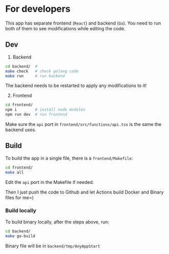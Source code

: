 # For developers

This app has separate frontend (`React`) and backend (`Go`). You need to run both of them to see modifications while editing the code.

## Dev

1. Backend
```sh
cd backend/  #
make check   # check golang code
make run     # run backend
```
The backend needs to be restarted to apply any modifications to it!

2. Frontend
```sh
cd frontend/
npm i        # install node modules
npm run dev  # run frontend
```
Make sure the `api` port in `frontend/src/functions/api.tsx` is the same the backend uses.

## Build
To build the app in a single file, there is a `frontend/Makefile`:
```sh
cd frontend/
make all
```
Edit the `api` port in the Makefile if needed.   

Then I just push the code to Github and let Actions build Docker and Binary files for me=)

### Build locally
To build binary locally, after the steps above, run:

```sh
cd backend/
make go-build
```
Binary file will be in `backend/tmp/AnyAppStart`